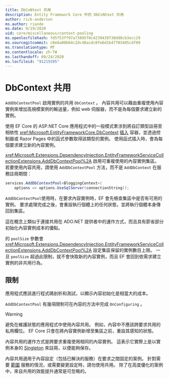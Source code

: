 ```yaml
---
title: DbCoNtext 共用
description: Entity Framework Core 中的 DbCoNtext 共用
author: rick-anderson
ms.author: riande
ms.date: 9/19/2020
uid: core/miscellaneous/context-pooling
ms.openlocfilehash: fd5f53ff97a73895f0c4239439730dd8cb3ecc29
ms.sourcegitcommit: c0e6a00b64c2dcd8acdc0fe6d1b47703405cdf09
ms.translationtype: MT
ms.contentlocale: zh-TW
ms.lasthandoff: 09/24/2020
ms.locfileid: "91215595"
---
```

# <a name="dbcontext-pooling"></a>DbContext 共用

`AddDbContextPool` 啟用實例的共用 `DbContext` 。 內容共用可以藉由重複使用內容實例來增加高規模案例的輸送量，例如 web 伺服器，而不是為每個要求建立新的實例。

使用 EF Core 的 ASP.NET Core 應用程式中的一般模式牽涉到將自訂類型註冊至相依性 <xref:Microsoft.EntityFrameworkCore.DbContext> [插入](/aspnet/core/fundamentals/dependency-injection) 容器，並透過控制器或 Razor Pages 中的函式參數取得該類型的實例。 使用函式插入時，會為每個要求建立新的內容實例。

<xref:Microsoft.Extensions.DependencyInjection.EntityFrameworkServiceCollectionExtensions.AddDbContextPool%2A> 啟用可重複使用的內容實例集區。 若要使用內容共用，請使用 `AddDbContextPool` 方法，而不是 `AddDbContext` 在服務註冊期間：

``` csharp
services.AddDbContextPool<BloggingContext>(
    options => options.UseSqlServer(connectionString));
```

`AddDbContextPool`使用時，在要求內容實例時，EF 會先檢查集區中是否有可用的實例。 要求處理完成之後，會重設執行個體上的任何狀態，並將執行個體本身傳回到集區。

這在概念上類似于連接共用在 ADO.NET 提供者中的運作方式，而且具有節省部分初始化內容實例成本的優點。

的 `poolSize` 參數會 <xref:Microsoft.Extensions.DependencyInjection.EntityFrameworkServiceCollectionExtensions.AddDbContextPool%2A> 設定集區保留的實例數目上限。 一旦 `poolSize` 超過此限制，就不會快取新的內容實例，而且 EF 會回到依需求建立實例的非共用行為。

## <a name="limitations"></a>限制

應用程式應該進行程式碼剖析和測試，以顯示內容初始化是相當大的成本。

`AddDbContextPool` 有幾項限制可在內容的方法中完成 `OnConfiguring` 。

> [!WARNING]  
> 避免在維護狀態的應用程式中使用內容共用。 例如，內容中不應該跨要求共用的私用欄位。 EF Core 只會在將內容實例新增至集區之前，重設其感知的狀態。

內容共用的運作方式是跨要求重複使用相同的內容實例。 這表示它實際上是以實例本身的 [Singleton](/aspnet/core/fundamentals/dependency-injection#service-lifetimes) 來註冊，以便能夠保存。

內容共用適用于內容設定（包括已解決的服務）在要求之間固定的案例。 針對需要 [範圍](/aspnet/core/fundamentals/dependency-injection#service-lifetimes) 服務的情況，或需要變更設定時，請勿使用共用。 除了在高度優化的案例中，來自共用的效能提升通常是可忽略的。
